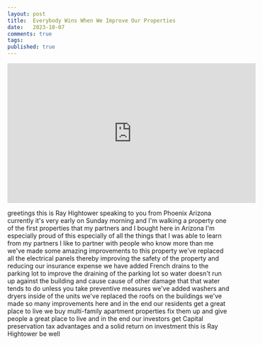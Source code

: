 ```yaml
---
layout: post
title:  Everybody Wins When We Improve Our Properties
date:   2023-10-07
comments: true
tags: 
published: true
---
```

<div class="video-container">
<iframe width="560" height="315" src="https://www.youtube.com/embed/HM4nEoKzNxA?si=Dmmi9nhnbpmsl1PN" title="YouTube video player" frameborder="0" allow="accelerometer; autoplay; clipboard-write; encrypted-media; gyroscope; picture-in-picture; web-share" allowfullscreen></iframe>
</div>

<!--more-->

greetings this is Ray Hightower speaking to you from Phoenix Arizona currently it's very early on Sunday morning and I'm walking a property one of the first properties that my partners and I bought here in Arizona I'm especially proud of this especially of all the things that I was able to learn from my partners I like to partner with people who know more than me we've made some amazing improvements to this property we've replaced all the electrical panels thereby improving the safety of the property and reducing our insurance expense we have added French drains to the parking lot to improve the draining of the parking lot so water doesn't run up against the building and cause cause of other damage that that water tends to do unless you take preventive measures we've added washers and dryers inside of the units we've replaced the roofs on the buildings we've made so many improvements here and in the end our residents get a great place to live we buy multi-family apartment properties fix them up and give people a great place to live and in the end our investors get Capital preservation tax advantages and a solid return on investment this is Ray Hightower be well
 
